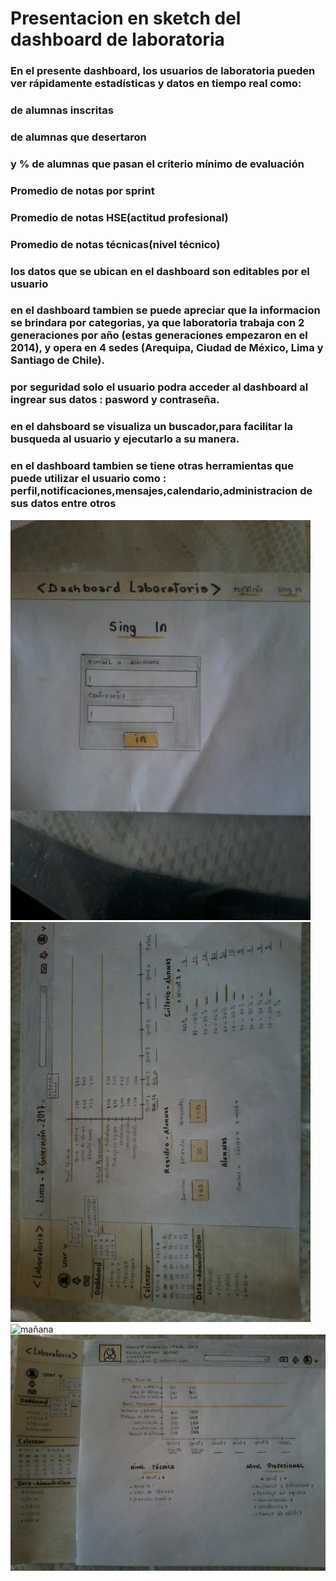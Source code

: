 # Presentacion en sketch del dashboard de laboratoria

### En el presente dashboard, los usuarios de laboratoria pueden ver rápidamente estadísticas y datos en tiempo real como:

### de alumnas inscritas

### de alumnas que desertaron

### y % de alumnas que pasan el criterio mínimo de evaluación

### Promedio de notas por sprint

### Promedio de notas HSE(actitud profesional)

### Promedio de notas técnicas(nivel técnico)

### los datos que se ubican en el dashboard son editables por el usuario


### en el dashboard tambien se puede apreciar que la informacion se brindara por categorias, ya que laboratoria  trabaja con 2 generaciones por año (estas generaciones empezaron en el 2014), y  opera en 4 sedes (Arequipa, Ciudad de México, Lima y Santiago de Chile).

### por seguridad  solo el usuario podra acceder al dashboard al ingrear sus datos : pasword y contraseña.

### en el dahsboard se visualiza un buscador,para facilitar la busqueda al usuario y ejecutarlo a su manera.

###  en el dashboard tambien se tiene otras herramientas que puede utilizar el usuario como : perfil,notificaciones,mensajes,calendario,administracion de sus datos entre otros

![sing-in](assets/img/sing-in.jpg)
![lima](assets/img/lima.jpg)
![mañana](assets/img/mañana.jpg)
![alumna](assets/img/alumna.jpg)
